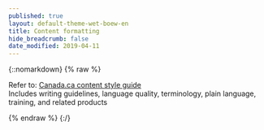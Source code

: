 ```yaml
---
published: true
layout: default-theme-wet-boew-en
title: Content formatting
hide_breadcrumb: false
date_modified: 2019-04-11
---
```

{::nomarkdown}
{% raw %}
<p>Refer to: <a href="https://www.canada.ca/en/treasury-board-secretariat/services/government-communications/canada-content-style-guide.html">Canada.ca content style guide</a><br>
      Includes writing guidelines, language quality, terminology, plain language, training, and related products</p>
{% endraw %}
{:/}
